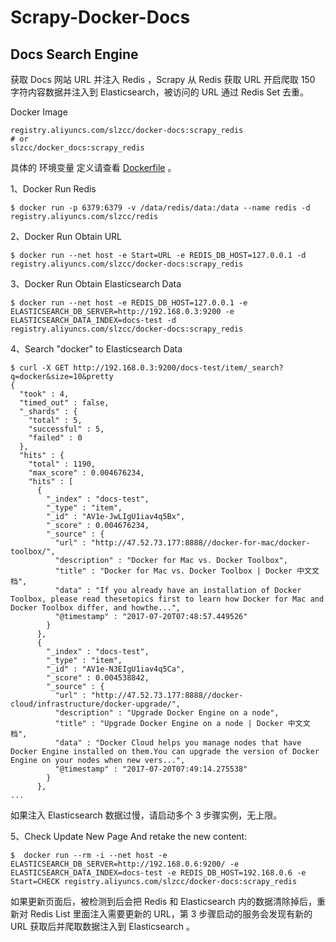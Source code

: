 # Scrapy-Docker-Docs
## Docs Search Engine
获取 Docs 网站 URL 并注入 Redis ，Scrapy 从 Redis 获取 URL 开启爬取 150 字符内容数据并注入到 Elasticsearch，被访问的 URL 通过 Redis Set 去重。

Docker Image
```
registry.aliyuncs.com/slzcc/docker-docs:scrapy_redis
# or
slzcc/docker_docs:scrapy_redis
```
具体的 环境变量 定义请查看 [Dockerfile](Dockerfile) 。

1、Docker Run Redis
```
$ docker run -p 6379:6379 -v /data/redis/data:/data --name redis -d registry.aliyuncs.com/slzcc/redis
```

2、Docker Run Obtain URL
```
$ docker run --net host -e Start=URL -e REDIS_DB_HOST=127.0.0.1 -d registry.aliyuncs.com/slzcc/docker-docs:scrapy_redis
```
3、Docker Run Obtain Elasticsearch Data
```
$ docker run --net host -e REDIS_DB_HOST=127.0.0.1 -e ELASTICSEARCH_DB_SERVER=http://192.168.0.3:9200 -e ELASTICSEARCH_DATA_INDEX=docs-test -d registry.aliyuncs.com/slzcc/docker-docs:scrapy_redis
```
4、Search "docker" to Elasticsearch Data
```
$ curl -X GET http://192.168.0.3:9200/docs-test/item/_search?q=docker&size=10&pretty
{
  "took" : 4,
  "timed_out" : false,
  "_shards" : {
    "total" : 5,
    "successful" : 5,
    "failed" : 0
  },
  "hits" : {
    "total" : 1190,
    "max_score" : 0.004676234,
    "hits" : [
      {
        "_index" : "docs-test",
        "_type" : "item",
        "_id" : "AV1e-JwLIgU1iav4q5Bx",
        "_score" : 0.004676234,
        "_source" : {
          "url" : "http://47.52.73.177:8888//docker-for-mac/docker-toolbox/",
          "description" : "Docker for Mac vs. Docker Toolbox",
          "title" : "Docker for Mac vs. Docker Toolbox | Docker 中文文档",
          "data" : "If you already have an installation of Docker Toolbox, please read thesetopics first to learn how Docker for Mac and Docker Toolbox differ, and howthe...",
          "@timestamp" : "2017-07-20T07:48:57.449526"
        }
      },
      {
        "_index" : "docs-test",
        "_type" : "item",
        "_id" : "AV1e-N3EIgU1iav4q5Ca",
        "_score" : 0.004538842,
        "_source" : {
          "url" : "http://47.52.73.177:8888//docker-cloud/infrastructure/docker-upgrade/",
          "description" : "Upgrade Docker Engine on a node",
          "title" : "Upgrade Docker Engine on a node | Docker 中文文档",
          "data" : "Docker Cloud helps you manage nodes that have Docker Engine installed on them.You can upgrade the version of Docker Engine on your nodes when new vers...",
          "@timestamp" : "2017-07-20T07:49:14.275538"
        }
      },
...
```
如果注入 Elasticsearch 数据过慢，请启动多个 3 步骤实例，无上限。

5、Check Update New Page And retake the new content:
```
$  docker run --rm -i --net host -e ELASTICSEARCH_DB_SERVER=http://192.168.0.6:9200/ -e ELASTICSEARCH_DATA_INDEX=docs-test -e REDIS_DB_HOST=192.168.0.6 -e Start=CHECK registry.aliyuncs.com/slzcc/docker-docs:scrapy_redis
```
如果更新页面后，被检测到后会把 Redis 和 Elasticsearch 内的数据清除掉后，重新对 Redis List 里面注入需要更新的 URL，第 3 步骤启动的服务会发现有新的 URL 获取后并爬取数据注入到 Elasticsearch 。
